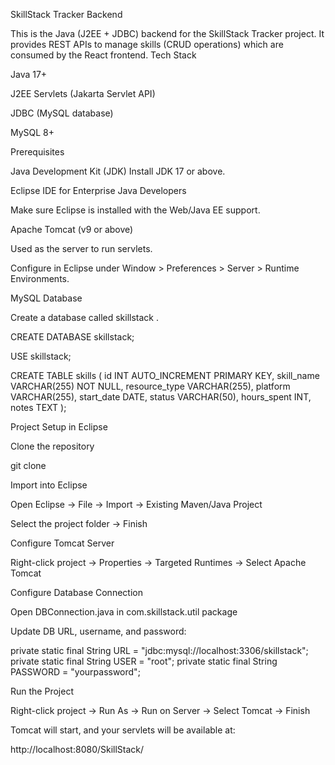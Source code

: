 SkillStack Tracker Backend

This is the Java (J2EE + JDBC) backend for the SkillStack Tracker project. It provides REST APIs to manage skills (CRUD operations) which are consumed by the React frontend.
Tech Stack

Java 17+

J2EE Servlets (Jakarta Servlet API)

JDBC (MySQL database)

MySQL 8+

Prerequisites

Java Development Kit (JDK)
Install JDK 17 or above.

Eclipse IDE for Enterprise Java Developers

Make sure Eclipse is installed with the Web/Java EE support.

Apache Tomcat (v9 or above)

Used as the server to run servlets.

Configure in Eclipse under Window > Preferences > Server > Runtime Environments.

MySQL Database

Create a database called skillstack .

CREATE DATABASE skillstack;

USE skillstack;

CREATE TABLE skills (
    id INT AUTO_INCREMENT PRIMARY KEY,
    skill_name VARCHAR(255) NOT NULL,
    resource_type VARCHAR(255),
    platform VARCHAR(255),
    start_date DATE,
    status VARCHAR(50),
    hours_spent INT,
    notes TEXT
);

Project Setup in Eclipse

Clone the repository

git clone <your-backend-repo-url>


Import into Eclipse

Open Eclipse → File → Import → Existing Maven/Java Project

Select the project folder → Finish

Configure Tomcat Server

Right-click project → Properties → Targeted Runtimes → Select Apache Tomcat

Configure Database Connection

Open DBConnection.java in com.skillstack.util package

Update DB URL, username, and password:

private static final String URL = "jdbc:mysql://localhost:3306/skillstack";
private static final String USER = "root";
private static final String PASSWORD = "yourpassword";

Run the Project

Right-click project → Run As → Run on Server → Select Tomcat → Finish

Tomcat will start, and your servlets will be available at:

http://localhost:8080/SkillStack/
